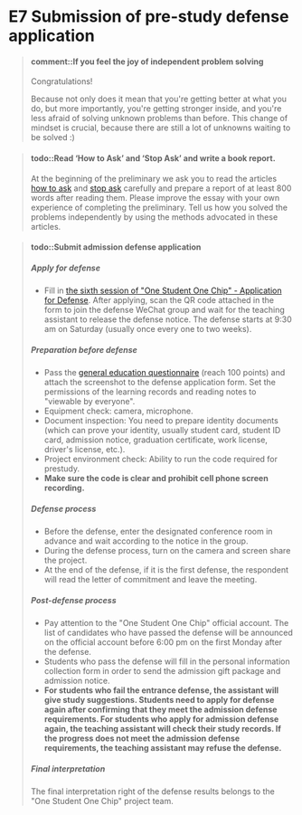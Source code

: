# E7 Submission of pre-study defense application

> #### comment::If you feel the joy of independent problem solving
> Congratulations!
>
> Because not only does it mean that you're getting better at what you do,
> but more importantly, you're getting stronger inside, and you're less afraid of solving unknown problems than before.
> This change of mindset is crucial, because there are still a lot of unknowns waiting to be solved  :)

> #### todo::Read ‘How to Ask’ and ‘Stop Ask’ and write a book report.
> At the beginning of the preliminary we ask you to read the articles [how to ask] and [stop ask] carefully and prepare a report of at least 800 words after reading them.
> Please improve the essay with your own experience of completing the preliminary.
> Tell us how you solved the problems independently by using the methods advocated in these articles.

[how to ask]: https://github.com/ryanhanwu/How-To-Ask-Questions-The-Smart-Way/blob/master/README-zh_CN.md
[stop ask]: https://github.com/tangx/Stop-Ask-Questions-The-Stupid-Ways/blob/master/README.md

> #### todo::Submit admission defense application
> ##### Apply for defense
> * Fill in [the sixth session of "One Student One Chip" - Application for Defense](https://docs.qq.com/sheet/DT0ZPSGZNZk1FWVFS?tab=BB08J2&u=7e80683417974ca19ee2fd0fed634f56). After applying, scan the QR code attached in the form to join the defense WeChat group and wait for the teaching assistant to release the defense notice. The defense starts at 9:30 am on Saturday (usually once every one to two weeks).
> ##### Preparation before defense
> * Pass the [general education questionnaire](https://www.wenjuan.pub/s/UZBZJv6ci37/#) (reach 100 points) and attach the screenshot to the defense application form. Set the permissions of the learning records and reading notes to "viewable by everyone".
> * Equipment check: camera, microphone.
> * Document inspection: You need to prepare identity documents (which can prove your identity, usually student card, student ID card, admission notice, graduation certificate, work license, driver's license, etc.).
> * Project environment check: Ability to run the code required for prestudy.
> * **Make sure the code is clear and prohibit cell phone screen recording.**
> ##### Defense process
> * Before the defense, enter the designated conference room in advance and wait according to the notice in the group.
> * During the defense process, turn on the camera and screen share the project.
> * At the end of the defense, if it is the first defense, the respondent will read the letter of commitment and leave the meeting.
> ##### Post-defense process
> * Pay attention to the "One Student One Chip" official account. The list of candidates who have passed the defense will be announced on the official account before 6:00 pm on the first Monday after the defense.
> * Students who pass the defense will fill in the personal information collection form in order to send the admission gift package and admission notice.
> * **For students who fail the entrance defense, the assistant will give study suggestions. Students need to apply for defense again after confirming that they meet the admission defense requirements. For students who apply for admission defense again, the teaching assistant will check their study records. If the progress does not meet the admission defense requirements, the teaching assistant may refuse the defense.**
> ##### Final interpretation
> The final interpretation right of the defense results belongs to the "One Student One Chip" project team.

<!-- [application]: https://fa45epzd9c7.feishu.cn/docx/JyoFdo2lHoeUblxWgAscqkjSnt5 -->
